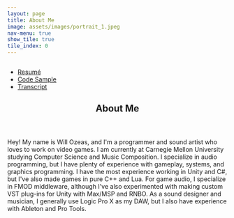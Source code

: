 ```yaml
---
layout: page
title: About Me
image: assets/images/portrait_1.jpeg
nav-menu: true
show_tile: true
tile_index: 0
---
```


<!-- Main -->
<div id="main" class="alt">

<!-- One -->
<section id="one">
	<div class="inner">
		<!-- Content -->
		<!-- <h2 id="content">Resume</h2> -->
		<div style="display: box; display: -webkit-box; display: -moz-box;">
			<div class="float-child" style="box-flex: 2;">
				<ul class="actions">
					<li><a class="button" href="assets/files/Will_Ozeas_Resume.pdf">Resumé</a></li>
					<li><a class="button" href="https://gist.github.com/williamozeas/8b0a425c9ad2cc848d458bb09fa38b3a">Code Sample</a></li>
					<li><a class="button" href="academics.html">Transcript</a></li>
				</ul>
				<header class="major">
					<h1>About Me</h1>
				</header>
				<p>Hey! My name is Will Ozeas, and I'm a programmer and sound artist who loves to work on video games. I am currently at Carnegie Mellon University studying Computer Science and Music Composition. I specialize in audio programming, but I have plenty of experience with gameplay, systems, and graphics programming. I have the most experience working in Unity and C#, but I've also made games in pure C++ and Lua. For game audio, I specialize in FMOD middleware, although I've also experimented with making custom VST plug-ins for Unity with Max/MSP and RNBO. As a sound designer and musician, I generally use Logic Pro X as my DAW, but I also have experience with Ableton and Pro Tools.</p>
			</div>
			<div class="float-child" style="box-flex: 1;"><img src="{% link assets/images/portrait_2.jpeg %}" alt="" /></div>
		</div>
	</div>
</section>

</div>
